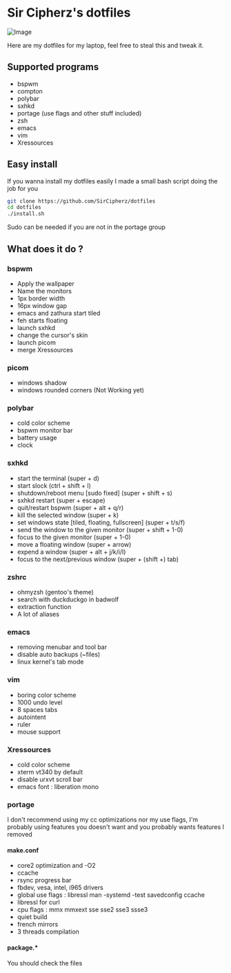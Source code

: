 # Sir Cipherz's dotfiles
![Image](https://framagit.org/SirCipherz/dotfiles/-/raw/master/screenshots/main.png)

Here are my dotfiles for my laptop, feel free to steal this and tweak it.

## Supported programs
- bspwm
- compton
- polybar
- sxhkd
- portage (use flags and other stuff included)
- zsh
- emacs
- vim
- Xressources

## Easy install
If you wanna install my dotfiles easily I made a small bash script doing the job for you
```sh
git clone https://github.com/SirCipherz/dotfiles
cd dotfiles
./install.sh
```
Sudo can be needed if you are not in the portage group

## What does it do ?
### bspwm
- Apply the wallpaper
- Name the monitors
- 1px border width
- 16px window gap
- emacs and zathura start tiled
- feh starts floating
- launch sxhkd
- change the cursor's skin
- launch picom
- merge Xressources

### picom
- windows shadow
- windows rounded corners (Not Working yet)

### polybar
- cold color scheme
- bspwm monitor bar
- battery usage
- clock

### sxhkd
- start the terminal (super + d)
- start slock (ctrl + shift + l)
- shutdown/reboot menu [sudo fixed] (super + shift + s)
- sxhkd restart (super + escape)
- quit/restart bspwm (super + alt + q/r)
- kill the selected window (super + k)
- set windows state [tiled, floating, fullscreen] (super + t/s/f)
- send the window to the given monitor (super + shift + 1-0)
- focus to the given monitor (super + 1-0)
- move a floating window (super + arrow)
- expend a window (super + alt + j/k/i/l)
- focus to the next/previous window (super + (shift +) tab)

### zshrc
- ohmyzsh (gentoo's theme)
- search with duckduckgo in badwolf
- extraction function
- A lot of aliases

### emacs
- removing menubar and tool bar
- disable auto backups (~files)
- linux kernel's tab mode

### vim
- boring color scheme
- 1000 undo level
- 8 spaces tabs
- autointent
- ruler
- mouse support

### Xressources
- cold color scheme
- xterm vt340 by default
- disable urxvt scroll bar
- emacs font : liberation mono

### portage
I don't recommend using my cc optimizations nor my use flags, I'm probably using features you doesn't want and you probably wants features I removed

#### make.conf
- core2 optimization and -O2
- ccache
- rsync progress bar
- fbdev, vesa, intel, i965 drivers
- global use flags : libressl man -systemd -test savedconfig ccache
- libressl for curl
- cpu flags : mmx mmxext sse sse2 sse3 ssse3
- quiet build
- french mirrors
- 3 threads compilation

#### package.*
You should check the files